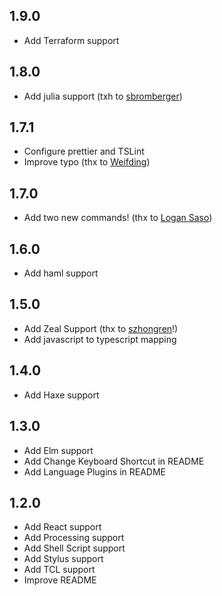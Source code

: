 ## 1.9.0
- Add Terraform support

## 1.8.0
- Add julia support (txh to [sbromberger](https://github.com/sbromberger))

## 1.7.1
- Configure prettier and TSLint
- Improve typo (thx to [Weifding](https://github.com/weifding))

## 1.7.0
- Add two new commands! (thx to [Logan Saso](https://github.com/HazardDev))

## 1.6.0
- Add haml support

## 1.5.0
- Add Zeal Support (thx to [szhongren](https://github.com/szhongren)!)
- Add javascript to typescript mapping

## 1.4.0
- Add Haxe support

## 1.3.0
- Add Elm support
- Add Change Keyboard Shortcut in README
- Add Language Plugins in README

## 1.2.0
- Add React support
- Add Processing support
- Add Shell Script support
- Add Stylus support
- Add TCL support
- Improve README
